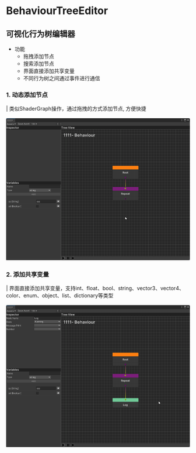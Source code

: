 # BehaviourTreeEditor
## 可视化行为树编辑器
- 功能
    -  拖拽添加节点
    -  搜索添加节点
    -  界面直接添加共享变量
    -  不同行为树之间通过事件进行通信

### 1. 动态添加节点
| 类似ShaderGraph操作，通过拖拽的方式添加节点, 方便快捷
<br></br>
![Image](Images/tree1.gif)

### 2. 添加共享变量
| 界面直接添加共享变量，支持int、float、bool、string、vector3、vector4、color、enum、object、list、dictionary等类型
<br></br>
![Image](Images/tree2.gif)


